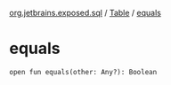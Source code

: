 [org.jetbrains.exposed.sql](../index.md) / [Table](index.md) / [equals](.)

# equals

`open fun equals(other: Any?): Boolean`